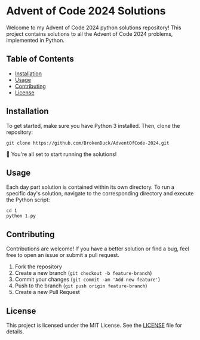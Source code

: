 # Advent of Code 2024 Solutions

Welcome to my Advent of Code 2024 python solutions repository! This project contains solutions to all the Advent of Code 2024 problems, implemented in Python.

## Table of Contents

- [Installation](#installation)
- [Usage](#usage)
- [Contributing](#contributing)
- [License](#license)

## Installation

To get started, make sure you have Python 3 installed. Then, clone the repository:

```
git clone https://github.com/BrokenDuck/AdventOfCode-2024.git
```

🎉 You're all set to start running the solutions!

## Usage

Each day part solution is contained within its own directory. To run a specific day's solution, navigate to the corresponding directory and execute the Python script:

```
cd 1
python 1.py
```

## Contributing

Contributions are welcome! If you have a better solution or find a bug, feel free to open an issue or submit a pull request.

1. Fork the repository
2. Create a new branch (`git checkout -b feature-branch`)
3. Commit your changes (`git commit -am 'Add new feature'`)
4. Push to the branch (`git push origin feature-branch`)
5. Create a new Pull Request

## License

This project is licensed under the MIT License. See the [LICENSE](./LICENSE) file for details.